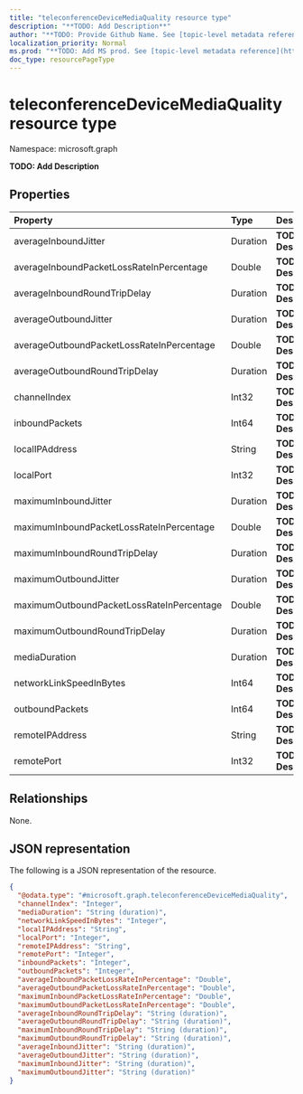 ```yaml
---
title: "teleconferenceDeviceMediaQuality resource type"
description: "**TODO: Add Description**"
author: "**TODO: Provide Github Name. See [topic-level metadata reference](https://msgo.azurewebsites.net/add/document/guidelines/metadata.html#topic-level-metadata)**"
localization_priority: Normal
ms.prod: "**TODO: Add MS prod. See [topic-level metadata reference](https://msgo.azurewebsites.net/add/document/guidelines/metadata.html#topic-level-metadata)**"
doc_type: resourcePageType
---
```


# teleconferenceDeviceMediaQuality resource type


Namespace: microsoft.graph

**TODO: Add Description**

## Properties
|Property|Type|Description|
|:---|:---|:---|
|averageInboundJitter|Duration|**TODO: Add Description**|
|averageInboundPacketLossRateInPercentage|Double|**TODO: Add Description**|
|averageInboundRoundTripDelay|Duration|**TODO: Add Description**|
|averageOutboundJitter|Duration|**TODO: Add Description**|
|averageOutboundPacketLossRateInPercentage|Double|**TODO: Add Description**|
|averageOutboundRoundTripDelay|Duration|**TODO: Add Description**|
|channelIndex|Int32|**TODO: Add Description**|
|inboundPackets|Int64|**TODO: Add Description**|
|localIPAddress|String|**TODO: Add Description**|
|localPort|Int32|**TODO: Add Description**|
|maximumInboundJitter|Duration|**TODO: Add Description**|
|maximumInboundPacketLossRateInPercentage|Double|**TODO: Add Description**|
|maximumInboundRoundTripDelay|Duration|**TODO: Add Description**|
|maximumOutboundJitter|Duration|**TODO: Add Description**|
|maximumOutboundPacketLossRateInPercentage|Double|**TODO: Add Description**|
|maximumOutboundRoundTripDelay|Duration|**TODO: Add Description**|
|mediaDuration|Duration|**TODO: Add Description**|
|networkLinkSpeedInBytes|Int64|**TODO: Add Description**|
|outboundPackets|Int64|**TODO: Add Description**|
|remoteIPAddress|String|**TODO: Add Description**|
|remotePort|Int32|**TODO: Add Description**|

## Relationships
None.

## JSON representation
The following is a JSON representation of the resource.
<!-- {
  "blockType": "resource",
  "@odata.type": "microsoft.graph.teleconferenceDeviceMediaQuality"
}
-->
``` json
{
  "@odata.type": "#microsoft.graph.teleconferenceDeviceMediaQuality",
  "channelIndex": "Integer",
  "mediaDuration": "String (duration)",
  "networkLinkSpeedInBytes": "Integer",
  "localIPAddress": "String",
  "localPort": "Integer",
  "remoteIPAddress": "String",
  "remotePort": "Integer",
  "inboundPackets": "Integer",
  "outboundPackets": "Integer",
  "averageInboundPacketLossRateInPercentage": "Double",
  "averageOutboundPacketLossRateInPercentage": "Double",
  "maximumInboundPacketLossRateInPercentage": "Double",
  "maximumOutboundPacketLossRateInPercentage": "Double",
  "averageInboundRoundTripDelay": "String (duration)",
  "averageOutboundRoundTripDelay": "String (duration)",
  "maximumInboundRoundTripDelay": "String (duration)",
  "maximumOutboundRoundTripDelay": "String (duration)",
  "averageInboundJitter": "String (duration)",
  "averageOutboundJitter": "String (duration)",
  "maximumInboundJitter": "String (duration)",
  "maximumOutboundJitter": "String (duration)"
}
```


